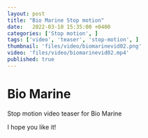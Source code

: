 ```yaml
---
layout: post
title: "Bio Marine Stop motion"
date:   2022-03-10 15:35:00 +0400
categories: ['Stop motion', ]
tags: ['video', 'teaser', 'stop-motion', ]
thumbnail: 'files/video/biomarinevid02.png'
video: 'files/video/biomarinevid02.mp4'
published: true
---
```

# Bio Marine

Stop motion video teaser for Bio Marine

I hope you like it!
